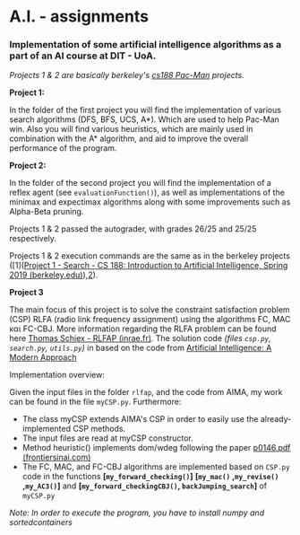 
# A.I. - assignments
 
### Implementation of some artificial intelligence algorithms as a part of an AI course at DIT - UoA.
 
*Projects 1 & 2 are basically berkeley's [cs188 Pac-Man](https://inst.eecs.berkeley.edu/~cs188/sp19/) projects.*

**Project 1:**

In the folder of the first project you will find the implementation of various search algorithms (DFS, BFS, UCS, A*). Which are used to help Pac-Man win.  Also you will find various heuristics, which are mainly used in combination with the A* algorithm, and aid to improve the overall performance of the program.

**Project 2:**

In the folder of the second project you will find the implementation of a reflex agent (see `evaluationFunction()`), as well as implementations of the minimax and expectimax algorithms along with some improvements such as Alpha-Beta pruning.

Projects 1 & 2 passed the autograder, with grades 26/25 and 25/25 respectively.

Projects 1 & 2 execution commands are the same as in the berkeley projects ([1]([Project 1 - Search - CS 188: Introduction to Artificial Intelligence, Spring 2019 (berkeley.edu)](https://inst.eecs.berkeley.edu/~cs188/sp19/project1.html)),[2](https://inst.eecs.berkeley.edu/~cs188/sp19/project2.html)).

**Project 3**

The main focus of this project is to solve the constraint satisfaction problem (CSP) RLFA (radio link frequency assignment) using the algorithms FC, MAC και FC-CBJ. More information regarding the RLFA problem can be found here [Thomas Schiex - RLFAP (inrae.fr)](https://miat.inrae.fr/schiex/rlfap.shtml). The solution code *(files `csp.py`, `search.py`, `utils.py`)* in based on the code from [Artificial Intelligence: A Modern Approach](https://github.com/aimacode/aima-python/blob/master/csp.py) 

Implementation overview:

Given the input files in the folder `rlfap`, and the code from AIMA, my work can be found in the file `myCSP.py`.  Furthermore:

-	The class myCSP extends AIMA's CSP in order to easily use the already-implemented CSP methods.
-	The input files are read at myCSP constructor.
-	Method heuristic() implements dom/wdeg following the paper [p0146.pdf (frontiersinai.com)](http://www.frontiersinai.com/ecai/ecai2004/ecai04/pdf/p0146.pdf)
-	The FC, MAC, and FC-CBJ algorithms are implemented based on `CSP.py` code in the  functions **[`my_forward_checking()`]** **[`my_mac()` ,`my_revise()` ,`my_AC3()`]** and **[`my_forward_checkingCBJ()`, `backJumping_search`]** of `myCSP.py` 

*Note: In order to execute the program, you have to install numpy and sortedcontainers*
